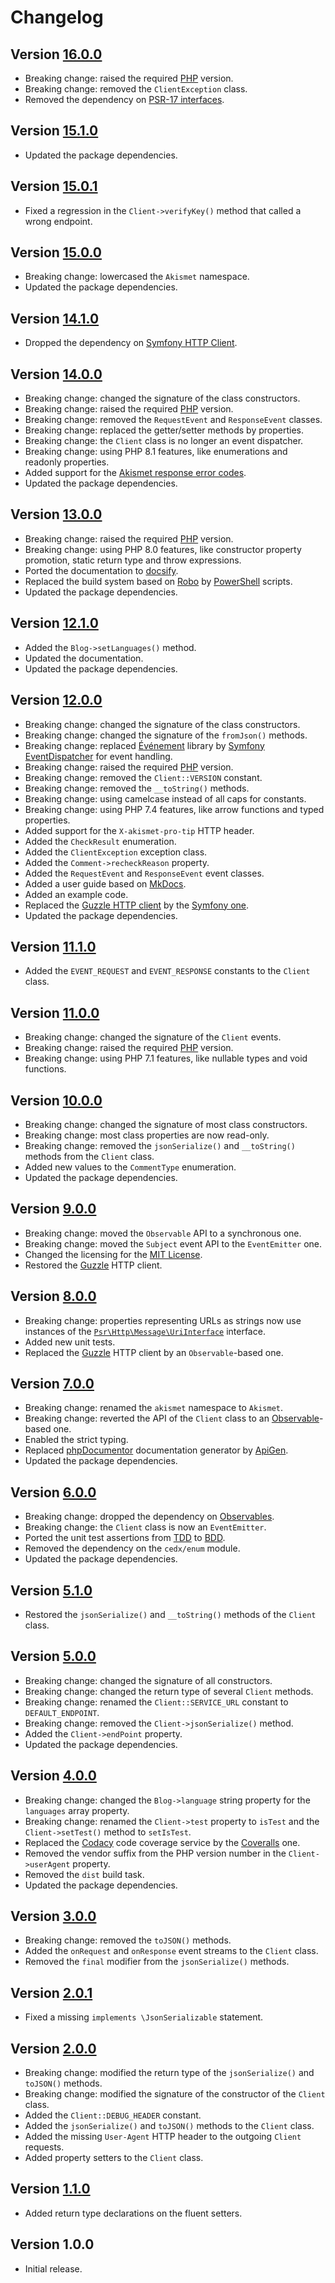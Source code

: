 # Changelog

## Version [16.0.0](https://github.com/cedx/akismet.php/compare/v15.1.0...16.0.0)
- Breaking change: raised the required [PHP](https://www.php.net) version.
- Breaking change: removed the `ClientException` class.
- Removed the dependency on [PSR-17 interfaces](https://www.php-fig.org/psr/psr-18).

## Version [15.1.0](https://github.com/cedx/akismet.php/compare/v15.0.1...15.1.0)
- Updated the package dependencies.

## Version [15.0.1](https://github.com/cedx/akismet.php/compare/v15.0.0...15.0.1)
- Fixed a regression in the `Client->verifyKey()` method that called a wrong endpoint.

## Version [15.0.0](https://github.com/cedx/akismet.php/compare/v14.1.0...15.0.0)
- Breaking change: lowercased the `Akismet` namespace.
- Updated the package dependencies.

## Version [14.1.0](https://github.com/cedx/akismet.php/compare/v14.0.0...14.1.0)
- Dropped the dependency on [Symfony HTTP Client](https://symfony.com/doc/current/http_client.html).

## Version [14.0.0](https://github.com/cedx/akismet.php/compare/v13.0.0...14.0.0)
- Breaking change: changed the signature of the class constructors.
- Breaking change: raised the required [PHP](https://www.php.net) version.
- Breaking change: removed the `RequestEvent` and `ResponseEvent` classes.
- Breaking change: replaced the getter/setter methods by properties.
- Breaking change: the `Client` class is no longer an event dispatcher. 
- Breaking change: using PHP 8.1 features, like enumerations and readonly properties.
- Added support for the [Akismet response error codes](https://akismet.com/developers/detailed-docs/errors).
- Updated the package dependencies.

## Version [13.0.0](https://github.com/cedx/akismet.php/compare/v12.1.0...v13.0.0)
- Breaking change: raised the required [PHP](https://www.php.net) version.
- Breaking change: using PHP 8.0 features, like constructor property promotion, static return type and throw expressions.
- Ported the documentation to [docsify](https://docsify.js.org).
- Replaced the build system based on [Robo](https://robo.li) by [PowerShell](https://docs.microsoft.com/en-us/powershell) scripts.
- Updated the package dependencies.

## Version [12.1.0](https://github.com/cedx/akismet.php/compare/v12.0.0...v12.1.0)
- Added the `Blog->setLanguages()` method.
- Updated the documentation.
- Updated the package dependencies.

## Version [12.0.0](https://github.com/cedx/akismet.php/compare/v11.1.0...v12.0.0)
- Breaking change: changed the signature of the class constructors.
- Breaking change: changed the signature of the `fromJson()` methods.
- Breaking change: replaced [Événement](https://github.com/igorw/evenement) library by [Symfony EventDispatcher](https://symfony.com/doc/current/components/event_dispatcher.html) for event handling.
- Breaking change: raised the required [PHP](https://www.php.net) version.
- Breaking change: removed the `Client::VERSION` constant.
- Breaking change: removed the `__toString()` methods.
- Breaking change: using camelcase instead of all caps for constants.
- Breaking change: using PHP 7.4 features, like arrow functions and typed properties.
- Added support for the `X-akismet-pro-tip` HTTP header.
- Added the `CheckResult` enumeration.
- Added the `ClientException` exception class.
- Added the `Comment->recheckReason` property.
- Added the `RequestEvent` and `ResponseEvent` event classes.
- Added a user guide based on [MkDocs](http://www.mkdocs.org).
- Added an example code.
- Replaced the [Guzzle HTTP client](http://docs.guzzlephp.org) by the [Symfony one](https://symfony.com/doc/current/components/http_client.html).
- Updated the package dependencies.

## Version [11.1.0](https://github.com/cedx/akismet.php/compare/v11.0.0...v11.1.0)
- Added the `EVENT_REQUEST` and `EVENT_RESPONSE` constants to the `Client` class.

## Version [11.0.0](https://github.com/cedx/akismet.php/compare/v10.0.0...v11.0.0)
- Breaking change: changed the signature of the `Client` events.
- Breaking change: raised the required [PHP](https://www.php.net) version.
- Breaking change: using PHP 7.1 features, like nullable types and void functions.

## Version [10.0.0](https://github.com/cedx/akismet.php/compare/v9.0.0...v10.0.0)
- Breaking change: changed the signature of most class constructors.
- Breaking change: most class properties are now read-only.
- Breaking change: removed the `jsonSerialize()` and `__toString()` methods from the `Client` class.
- Added new values to the `CommentType` enumeration.
- Updated the package dependencies.

## Version [9.0.0](https://github.com/cedx/akismet.php/compare/v8.0.0...v9.0.0)
- Breaking change: moved the `Observable` API to a synchronous one.
- Breaking change: moved the `Subject` event API to the `EventEmitter` one.
- Changed the licensing for the [MIT License](https://opensource.org/licenses/MIT).
- Restored the [Guzzle](http://docs.guzzlephp.org) HTTP client.

## Version [8.0.0](https://github.com/cedx/akismet.php/compare/v7.0.0...v8.0.0)
- Breaking change: properties representing URLs as strings now use instances of the [`Psr\Http\Message\UriInterface`](http://www.php-fig.org/psr/psr-7/#35-psrhttpmessageuriinterface) interface.
- Added new unit tests.
- Replaced the [Guzzle](http://docs.guzzlephp.org) HTTP client by an `Observable`-based one.

## Version [7.0.0](https://github.com/cedx/akismet.php/compare/v6.0.0...v7.0.0)
- Breaking change: renamed the `akismet` namespace to `Akismet`.
- Breaking change: reverted the API of the `Client` class to an [Observable](http://reactivex.io/intro.html)-based one.
- Enabled the strict typing.
- Replaced [phpDocumentor](https://www.phpdoc.org) documentation generator by [ApiGen](https://github.com/ApiGen/ApiGen).
- Updated the package dependencies.

## Version [6.0.0](https://github.com/cedx/akismet.php/compare/v5.1.0...v6.0.0)
- Breaking change: dropped the dependency on [Observables](http://reactivex.io/intro.html).
- Breaking change: the `Client` class is now an `EventEmitter`.
- Ported the unit test assertions from [TDD](https://en.wikipedia.org/wiki/Test-driven_development) to [BDD](https://en.wikipedia.org/wiki/Behavior-driven_development).
- Removed the dependency on the `cedx/enum` module.
- Updated the package dependencies.

## Version [5.1.0](https://github.com/cedx/akismet.php/compare/v5.0.0...v5.1.0)
- Restored the `jsonSerialize()` and `__toString()` methods of the `Client` class.

## Version [5.0.0](https://github.com/cedx/akismet.php/compare/v4.0.0...v5.0.0)
- Breaking change: changed the signature of all constructors.
- Breaking change: changed the return type of several `Client` methods.
- Breaking change: renamed the `Client::SERVICE_URL` constant to `DEFAULT_ENDPOINT`.
- Breaking change: removed the `Client->jsonSerialize()` method.
- Added the `Client->endPoint` property.
- Updated the package dependencies.

## Version [4.0.0](https://github.com/cedx/akismet.php/compare/v3.0.0...v4.0.0)
- Breaking change: changed the `Blog->language` string property for the `languages` array property.
- Breaking change: renamed the `Client->test` property to `isTest` and the `Client->setTest()` method to `setIsTest`.
- Replaced the [Codacy](https://www.codacy.com) code coverage service by the [Coveralls](https://coveralls.io) one.
- Removed the vendor suffix from the PHP version number in the `Client->userAgent` property.
- Removed the `dist` build task.
- Updated the package dependencies.

## Version [3.0.0](https://github.com/cedx/akismet.php/compare/v2.0.1...v3.0.0)
- Breaking change: removed the `toJSON()` methods.
- Added the `onRequest` and `onResponse` event streams to the `Client` class.
- Removed the `final` modifier from the `jsonSerialize()` methods.

## Version [2.0.1](https://github.com/cedx/akismet.php/compare/v2.0.0...v2.0.1)
- Fixed a missing `implements \JsonSerializable` statement.

## Version [2.0.0](https://github.com/cedx/akismet.php/compare/v1.1.0...v2.0.0)
- Breaking change: modified the return type of the `jsonSerialize()` and `toJSON()` methods.
- Breaking change: modified the signature of the constructor of the `Client` class.
- Added the `Client::DEBUG_HEADER` constant.
- Added the `jsonSerialize()` and `toJSON()` methods to the `Client` class.
- Added the missing `User-Agent` HTTP header to the outgoing `Client` requests.
- Added property setters to the `Client` class.

## Version [1.1.0](https://github.com/cedx/akismet.php/compare/v1.0.0...v1.1.0)
- Added return type declarations on the fluent setters.

## Version 1.0.0
- Initial release.
